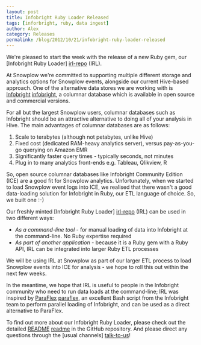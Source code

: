 ```yaml
---
layout: post
title: Infobright Ruby Loader Released
tags: [inforbright, ruby, data ingest]
author: Alex
category: Releases
permalink: /blog/2012/10/21/infobright-ruby-loader-released
---
```


We're pleased to start the week with the release of a new Ruby gem, our [Infobright Ruby Loader] [irl-repo] (IRL).

At Snowplow we're committed to supporting multiple different storage and analytics options for Snowplow
events, alongside our current Hive-based approach. One of the alternative data stores we are working with
is [Infobright] [infobright], a columnar database which is available in open source and commercial versions.

<!--more-->

For all but the largest Snowplow users, columnar databases such as Infobright should be an attractive
alternative to doing all of your analysis in Hive. The main advantages of columnar databases are as follows:

<ol>
	<li>Scale to terabytes (although not petabytes, unlike Hive)</li>
	<li>Fixed cost (dedicated RAM-heavy analytics server), versus pay-as-you-go querying on Amazon EMR</li>
	<li> Significantly faster query times - typically seconds, not minutes</li>
	<li>Plug in to many analytics front-ends e.g. Tableau, Qlikview, R</li>
</ol>

So, open source columnar databases like Infobright Community Edition (ICE) are a good fit for Snowplow analytics.
Unfortunately, when we started to load Snowplow event logs into ICE, we realised that there wasn't a good
data-loading solution for Infobright in Ruby, our ETL language of choice. So, we built one :-)

Our freshly minted [Infobright Ruby Loader] [irl-repo] (IRL) can be used in two different ways:

<ul>
	<li><em>As a command-line tool</em> - for manual loading of data into Infobright at the command-line. No Ruby expertise required</li>
	<li><em>As part of another application</em> - because it is a Ruby gem with a Ruby API, IRL can be integrated into larger Ruby ETL processes</li>
</ul>

We will be using IRL at Snowplow as part of our larger ETL process to load Snowplow events into ICE for analysis - we hope
to roll this out within the next few weeks.

In the meantime, we hope that IRL is useful to people in the Infobright community who need to run data loads at the
command-line; IRL was inspired by [ParaFlex] [paraflex], an excellent Bash script from the Infobright team to perform
parallel loading of Infobright, and can be used as a direct alternative to ParaFlex.

To find out more about our Infobright Ruby Loader, please check out the detailed [README] [readme] in the GitHub repository.
And please direct any questions through the [usual channels] [talk-to-us]!

[irl-repo]: https://github.com/snowplow/infobright-ruby-loader
[infobright]: http://www.infobright.org/
[paraflex]: http://www.infobright.org/Blog/Entry/unscripted/
[readme]: https://github.com/snowplow/infobright-ruby-loader/blob/master/README.md
[talk-to-us]: https://github.com/snowplow/snowplow/wiki/Talk-to-us
